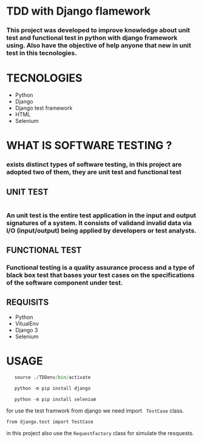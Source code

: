 # TDD with Django flamework

### This project was developed to improve knowledge about unit test and functional test in python with django framework using. Also have the objective of  help anyone that new in unit test in this tecnologies. 

# TECNOLOGIES
 - Python 
 - Django
 - Django test framework
 - HTML 
 - Selenium 

# WHAT IS SOFTWARE TESTING ?
### exists distinct types of software testing, in this project are adopted two of them, they are unit test and functional test

## UNIT TEST
#
### An unit test is the entire test application in the input and output signatures of a system. It consists of validand invalid data via I/O (input/output) being applied by developers or test analysts.

## FUNCTIONAL TEST
### Functional testing is a quality assurance process and a type of black box test that bases your test cases on the specifications of the software component under test.

## REQUISITS
 - Python
 - VitualEnv
 - Django 3
 - Selenium

# USAGE 

~~~python
   source ./TDDenv/bin/activate 

   python -m pip install django 

   python -m pip install selenium
~~~

for use the test framwork from django we need import  ``` TestCase``` class.
~~~ pythonn
from django.test import TestCase
~~~

in this project also use the ```RequestFactory``` class for simulate the resquests.


